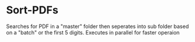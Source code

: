 Sort-PDFs
=========
Searches for PDF in a "master" folder then seperates into sub folder based on a "batch" or the first 5 digits. Executes in parallel for faster operaion
